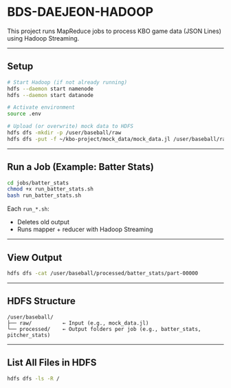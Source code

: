 # BDS-DAEJEON-HADOOP

This project runs MapReduce jobs to process KBO game data (JSON Lines) using Hadoop Streaming.

---

## Setup

```bash
# Start Hadoop (if not already running)
hdfs --daemon start namenode
hdfs --daemon start datanode

# Activate environment
source .env

# Upload (or overwrite) mock data to HDFS
hdfs dfs -mkdir -p /user/baseball/raw
hdfs dfs -put -f ~/kbo-project/mock_data/mock_data.jl /user/baseball/raw/
```

---

## Run a Job (Example: Batter Stats)

```bash
cd jobs/batter_stats
chmod +x run_batter_stats.sh
bash run_batter_stats.sh
```

Each `run_*.sh`:

- Deletes old output
- Runs mapper + reducer with Hadoop Streaming

---

## View Output

```bash
hdfs dfs -cat /user/baseball/processed/batter_stats/part-00000
```

---

## HDFS Structure

```
/user/baseball/
├── raw/          ← Input (e.g., mock_data.jl)
└── processed/    ← Output folders per job (e.g., batter_stats, pitcher_stats)
```

---

## List All Files in HDFS

```bash
hdfs dfs -ls -R /
```
